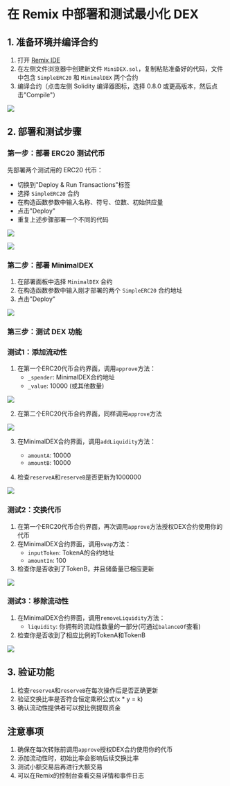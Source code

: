 # 在 Remix 中部署和测试最小化 DEX

## 1. 准备环境并编译合约

1. 打开 [Remix IDE](https://remix.ethereum.org/)
2. 在左侧文件浏览器中创建新文件 `MiniDEX.sol`，复制粘贴准备好的代码，文件中包含 `SimpleERC20` 和 `MinimalDEX` 两个合约
3. 编译合约（点击左侧 Solidity 编译器图标，选择 0.8.0 或更高版本，然后点击"Compile"）

![](./1.png)

## 2. 部署和测试步骤

### 第一步：部署 ERC20 测试代币

先部署两个测试用的 ERC20 代币：
   - 切换到"Deploy & Run Transactions"标签
   - 选择 `SimpleERC20` 合约
   - 在构造函数参数中输入名称、符号、位数、初始供应量
   - 点击"Deploy"
   - 重复上述步骤部署一个不同的代码

![](./2.png)

![](./3.png)

### 第二步：部署 MinimalDEX

1. 在部署面板中选择 `MinimalDEX` 合约
2. 在构造函数参数中输入刚才部署的两个 `SimpleERC20` 合约地址
3. 点击"Deploy"

![](./4.png)

### 第三步：测试 DEX 功能

### 测试1：添加流动性
1. 在第一个ERC20代币合约界面，调用`approve`方法：
   - `_spender`: MinimalDEX合约地址
   - `_value`: 10000 (或其他数量)

![](5.png)

2. 在第二个ERC20代币合约界面，同样调用`approve`方法

![](6.png)

3. 在MinimalDEX合约界面，调用`addLiquidity`方法：
   - `amountA`: 10000
   - `amountB`: 10000
   
4. 检查`reserveA`和`reserveB`是否更新为1000000

![](7.png)

### 测试2：交换代币
1. 在第一个ERC20代币合约界面，再次调用`approve`方法授权DEX合约使用你的代币
2. 在MinimalDEX合约界面，调用`swap`方法：
   - `inputToken`: TokenA的合约地址
   - `amountIn`: 100
3. 检查你是否收到了TokenB，并且储备量已相应更新

![](8.png)

### 测试3：移除流动性
1. 在MinimalDEX合约界面，调用`removeLiquidity`方法：
   - `liquidity`: 你拥有的流动性数量的一部分(可通过`balanceOf`查看)
2. 检查你是否收到了相应比例的TokenA和TokenB

![](9.png)

## 3. 验证功能

1. 检查`reserveA`和`reserveB`在每次操作后是否正确更新
2. 验证交换比率是否符合恒定乘积公式(x * y = k)
3. 确认流动性提供者可以按比例提取资金

## 注意事项

1. 确保在每次转账前调用`approve`授权DEX合约使用你的代币
2. 添加流动性时，初始比率会影响后续交换比率
3. 测试小额交易后再进行大额交易
4. 可以在Remix的控制台查看交易详情和事件日志
